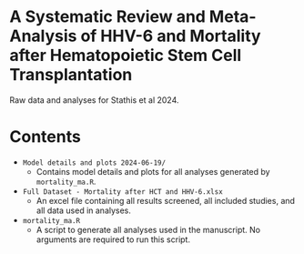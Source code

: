 # A Systematic Review and Meta-Analysis of HHV-6 and Mortality after Hematopoietic Stem Cell Transplantation

Raw data and analyses for Stathis et al 2024.

# Contents

- `Model details and plots 2024-06-19/`
  - Contains model details and plots for all analyses generated by `mortality_ma.R`.
- `Full Dataset - Mortality after HCT and HHV-6.xlsx`
  - An excel file containing all results screened, all included studies, and all data used in analyses.
- `mortality_ma.R`
  - A script to generate all analyses used in the manuscript. No arguments are required to run this script.
